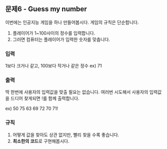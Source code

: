 ## 문제6 - Guess my number
이번에는 인공지능 게임을 하나 만들어봅시다. 게임의 규칙은 단순합니다.

1. 플레이어가 1~100사이의 정수를 입력합니다.
2. 그러면 컴퓨터는 플레이어가 입력한 숫자를 맞춥니다.

### 입력
1보다 크거나 같고, 100보다 작거나 같은 정수
ex) 71

### 출력
딱 한번에 사용자의 입력값을 맞출 필요는 없습니다. 여러번 시도해서 사용자의 입력값을 드디어 찾게되면 !를 함께 출력합니다.

ex)
50
75
63
69
72
70
71!

### 규칙
1. 어떻게 값을 찾아도 상관 없지만, 빨리 찾을 수록 좋습니다.
2. **최소한의 코드**로 구현해봅시다.
